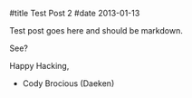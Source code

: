 #title Test Post 2
#date 2013-01-13

Test post goes here
and should be markdown.

See?

Happy Hacking,  
- Cody Brocious (Daeken)